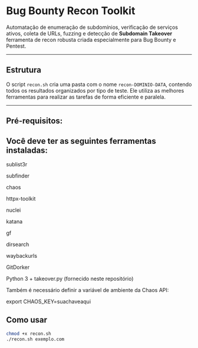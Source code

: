 #  Bug Bounty Recon Toolkit

Automatação de enumeração de subdomínios, verificação de serviços ativos, coleta de URLs, fuzzing e detecção de **Subdomain Takeover** ferramenta de recon robusta criada especialmente para Bug Bounty e Pentest.

---

##  Estrutura

O script `recon.sh` cria uma pasta com o nome `recon-DOMINIO-DATA`, contendo todos os resultados organizados por tipo de teste. Ele utiliza as melhores ferramentas para realizar as tarefas de forma eficiente e paralela.

---


## Pré-requisitos:

## Você deve ter as seguintes ferramentas instaladas:

sublist3r

subfinder

chaos

httpx-toolkit

nuclei

katana

gf

dirsearch

waybackurls

GitDorker

Python 3 + takeover.py (fornecido neste repositório)

Também é necessário definir a variável de ambiente da Chaos API:

export CHAOS_KEY=suachaveaqui

## Como usar

```bash
chmod +x recon.sh
./recon.sh exemplo.com

